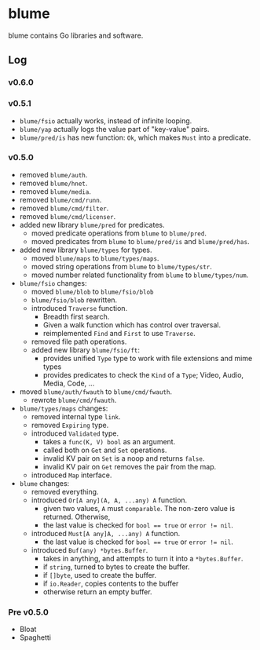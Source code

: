 # blume
blume contains Go libraries and software.

## Log
### v0.6.0

### v0.5.1
- `blume/fsio` actually works, instead of infinite looping.
- `blume/yap` actually logs the value part of "key-value" pairs.
- `blume/pred/is` has new function: `Ok`, which makes `Must` into a predicate.

### v0.5.0
- removed `blume/auth`.
- removed `blume/hnet`.
- removed `blume/media`.
- removed `blume/cmd/runn`.
- removed `blume/cmd/filter`.
- removed `blume/cmd/licenser`.
- added new library `blume/pred` for predicates.
	- moved predicate operations from `blume` to `blume/pred`.
	- moved predicates from `blume` to `blume/pred/is` and `blume/pred/has`.
- added new library `blume/types` for types.
	- moved `blume/maps` to `blume/types/maps`.
	- moved string operations from `blume` to `blume/types/str`.
	- moved number related functionality from `blume` to `blume/types/num`.
- `blume/fsio` changes:
	- moved `blume/blob` to `blume/fsio/blob`
	- `blume/fsio/blob` rewritten.
	- introduced `Traverse` function.
		- Breadth first search.
		- Given a walk function which has control over traversal.
		- reimplemented `Find` and `First` to use `Traverse`.
	- removed file path operations.
	- added new library `blume/fsio/ft`:
		- provides unified `Type` type to work with file extensions and mime types
		- provides predicates to check the `Kind` of a `Type`; Video, Audio, Media, Code, ...
- moved `blume/auth/fwauth` to `blume/cmd/fwauth`.
	- rewrote `blume/cmd/fwauth`.
- `blume/types/maps` changes:
	- removed internal type `link`.
	- removed `Expiring` type.
	- introduced `Validated` type.
		- takes a `func(K, V) bool` as an argument.
		- called both on `Get` and `Set` operations.
		- invalid KV pair on `Set` is a noop and returns `false`.
		- invalid KV pair on `Get` removes the pair from the map.
	- introduced `Map` interface.
- `blume` changes:
	- removed everything.
	- introduced `Or[A any](A, A, ...any) A` function.
		- given two values, `A` must `comparable`. The non-zero value is returned. Otherwise,
		- the last value is checked for `bool == true` or `error != nil`.
	- introduced `Must[A any]A, ...any) A` function.
		- the last value is checked for `bool == true` or `error != nil`.
	- introduced `Buf(any) *bytes.Buffer`.
		- takes in anything, and attempts to turn it into a `*bytes.Buffer`.
		- if `string`, turned to bytes to create the buffer.
		- if `[]byte`, used to create the buffer.
		- if `io.Reader`, copies contents to the buffer
		- otherwise return an empty buffer.

### Pre v0.5.0
- Bloat
- Spaghetti
